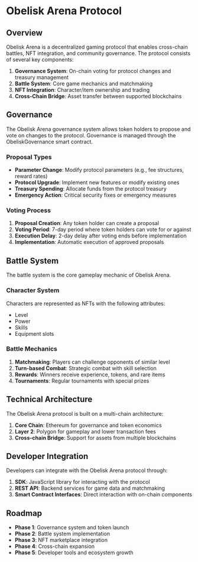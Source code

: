 # Obelisk Arena Protocol

## Overview

Obelisk Arena is a decentralized gaming protocol that enables cross-chain battles, NFT integration, and community governance. The protocol consists of several key components:

1. **Governance System**: On-chain voting for protocol changes and treasury management
2. **Battle System**: Core game mechanics and matchmaking
3. **NFT Integration**: Character/item ownership and trading
4. **Cross-Chain Bridge**: Asset transfer between supported blockchains

## Governance

The Obelisk Arena governance system allows token holders to propose and vote on changes to the protocol. Governance is managed through the ObeliskGovernance smart contract.

### Proposal Types

- **Parameter Change**: Modify protocol parameters (e.g., fee structures, reward rates)
- **Protocol Upgrade**: Implement new features or modify existing ones
- **Treasury Spending**: Allocate funds from the protocol treasury
- **Emergency Action**: Critical security fixes or emergency measures

### Voting Process

1. **Proposal Creation**: Any token holder can create a proposal
2. **Voting Period**: 7-day period where token holders can vote for or against
3. **Execution Delay**: 2-day delay after voting ends before implementation
4. **Implementation**: Automatic execution of approved proposals

## Battle System

The battle system is the core gameplay mechanic of Obelisk Arena.

### Character System

Characters are represented as NFTs with the following attributes:
- Level
- Power
- Skills
- Equipment slots

### Battle Mechanics

1. **Matchmaking**: Players can challenge opponents of similar level
2. **Turn-based Combat**: Strategic combat with skill selection
3. **Rewards**: Winners receive experience, tokens, and rare items
4. **Tournaments**: Regular tournaments with special prizes

## Technical Architecture

The Obelisk Arena protocol is built on a multi-chain architecture:

1. **Core Chain**: Ethereum for governance and token economics
2. **Layer 2**: Polygon for gameplay and lower transaction fees
3. **Cross-chain Bridge**: Support for assets from multiple blockchains

## Developer Integration

Developers can integrate with the Obelisk Arena protocol through:

1. **SDK**: JavaScript library for interacting with the protocol
2. **REST API**: Backend services for game data and matchmaking
3. **Smart Contract Interfaces**: Direct interaction with on-chain components

## Roadmap

- **Phase 1**: Governance system and token launch
- **Phase 2**: Battle system implementation
- **Phase 3**: NFT marketplace integration
- **Phase 4**: Cross-chain expansion
- **Phase 5**: Developer tools and ecosystem growth
